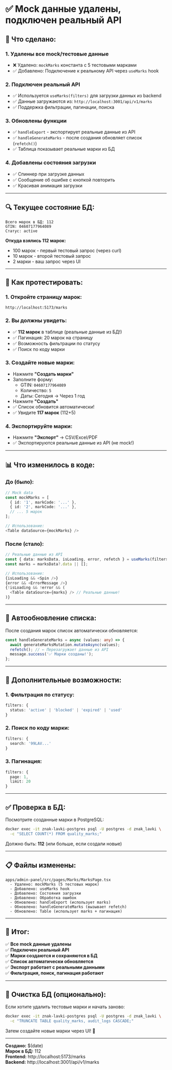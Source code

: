 # ✅ Mock данные удалены, подключен реальный API

## 🎉 Что сделано:

### 1. Удалены все mock/тестовые данные
- ❌ Удалено: `mockMarks` константа с 5 тестовыми марками
- ✅ Добавлено: Подключение к реальному API через `useMarks` hook

### 2. Подключен реальный API
- ✅ Используется `useMarks(filters)` для загрузки данных из backend
- ✅ Данные загружаются из: `http://localhost:3001/api/v1/marks`
- ✅ Поддержка фильтрации, пагинации, поиска

### 3. Обновлены функции
- ✅ `handleExport` - экспортирует реальные данные из API
- ✅ `handleGenerateMarks` - после создания обновляет список (`refetch()`)
- ✅ Таблица показывает реальные марки из БД

### 4. Добавлены состояния загрузки
- ✅ Спиннер при загрузке данных
- ✅ Сообщение об ошибке с кнопкой повторить
- ✅ Красивая анимация загрузки

---

## 🔍 Текущее состояние БД:

```
Всего марок в БД: 112
GTIN: 04607177964089
Статус: active
```

**Откуда взялись 112 марок:**
- 100 марок - первый тестовый запрос (через curl)
- 10 марок - второй тестовый запрос
- 2 марки - ваш запрос через UI

---

## 🧪 Как протестировать:

### 1. Откройте страницу марок:
```
http://localhost:5173/marks
```

### 2. Вы должны увидеть:
- ✅ **112 марок** в таблице (реальные данные из БД!)
- ✅ Пагинация: 20 марок на страницу
- ✅ Возможность фильтрации по статусу
- ✅ Поиск по коду марки

### 3. Создайте новые марки:
- Нажмите **"Создать марки"**
- Заполните форму:
  - GTIN: `04607177964089`
  - Количество: `5`
  - Даты: Сегодня → Через 1 год
- Нажмите **"Создать"**
- ✅ Список обновится автоматически!
- ✅ Увидите **117 марок** (112+5)

### 4. Экспортируйте марки:
- Нажмите **"Экспорт"** → CSV/Excel/PDF
- ✅ Экспортируются реальные данные из API (не mock!)

---

## 📊 Что изменилось в коде:

### До (было):
```typescript
// Mock data
const mockMarks = [
  { id: '1', markCode: '...' },
  { id: '2', markCode: '...' },
  // ... 5 марок
];

// Использование:
<Table dataSource={mockMarks} />
```

### После (стало):
```typescript
// Реальные данные из API
const { data: marksData, isLoading, error, refetch } = useMarks(filters);
const marks = marksData?.data || [];

// Использование:
{isLoading && <Spin />}
{error && <ErrorMessage />}
{!isLoading && !error && (
  <Table dataSource={marks} /> // Реальные данные!
)}
```

---

## 🔄 Автообновление списка:

После создания марок список автоматически обновляется:

```typescript
const handleGenerateMarks = async (values: any) => {
  await generateMarksMutation.mutateAsync(values);
  refetch(); // ← Перезагружает данные из API
  message.success('✅ Марки созданы!');
};
```

---

## 🚀 Дополнительные возможности:

### 1. Фильтрация по статусу:
```typescript
filters: {
  status: 'active' | 'blocked' | 'expired' | 'used'
}
```

### 2. Поиск по коду марки:
```typescript
filters: {
  search: '99LAV...'
}
```

### 3. Пагинация:
```typescript
filters: {
  page: 1,
  limit: 20
}
```

---

## ✅ Проверка в БД:

Посмотрите созданные марки в PostgreSQL:

```bash
docker exec -it znak-lavki-postgres psql -U postgres -d znak_lavki \
  -c "SELECT COUNT(*) FROM quality_marks;"
```

Должно быть: **112** (или больше, если создали новые)

---

## 📋 Файлы изменены:

```
apps/admin-panel/src/pages/Marks/MarksPage.tsx
  - Удалено: mockMarks (5 тестовых марок)
  - Добавлено: useMarks hook
  - Добавлено: Состояния загрузки
  - Добавлено: Обработка ошибок
  - Обновлено: handleExport (использует marks)
  - Обновлено: handleGenerateMarks (вызывает refetch)
  - Обновлено: Table (использует marks + пагинация)
```

---

## 🎯 Итог:

✅ **Все mock данные удалены**  
✅ **Подключен реальный API**  
✅ **Марки создаются и сохраняются в БД**  
✅ **Список автоматически обновляется**  
✅ **Экспорт работает с реальными данными**  
✅ **Фильтрация, поиск, пагинация работают**  

---

## 🧹 Очистка БД (опционально):

Если хотите удалить тестовые марки и начать заново:

```bash
docker exec -it znak-lavki-postgres psql -U postgres -d znak_lavki \
  -c "TRUNCATE TABLE quality_marks, audit_logs CASCADE;"
```

Затем создайте новые марки через UI! 🎉

---

**Создано:** $(date)  
**Марок в БД:** 112  
**Frontend:** http://localhost:5173/marks  
**Backend:** http://localhost:3001/api/v1/marks


